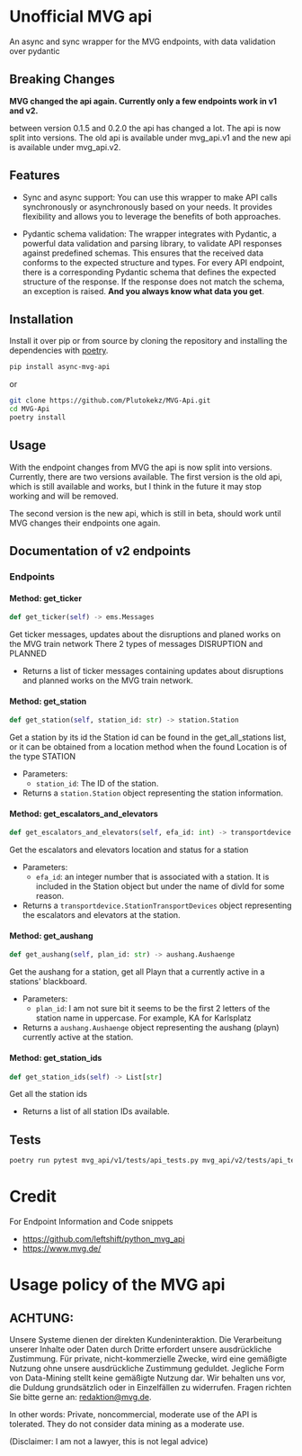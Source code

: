 # Unofficial MVG api

An async and sync wrapper for the MVG endpoints, with data validation over pydantic

## Breaking Changes

**MVG changed the api again. Currently only a few endpoints work in v1 and v2.** 

between version 0.1.5 and 0.2.0 the api has changed a lot. The api is now split into versions.
The old api is available under mvg_api.v1 and the new api is available under mvg_api.v2.

## Features

- Sync and async support: You can use this wrapper to make API calls synchronously or asynchronously based on your needs.
  It provides flexibility and allows you to leverage the benefits of both approaches.

- Pydantic schema validation: The wrapper integrates with Pydantic, 
 a powerful data validation and parsing library, to validate API responses against
 predefined schemas. This ensures that the received data conforms to the expected structure
 and types. For every API endpoint, there is a corresponding Pydantic schema that defines the expected structure of the
 response. If the response does not match the schema, an exception is raised. **And you always know what data you get**.

## Installation
Install it over pip or from source by cloning the repository and installing 
the dependencies with [poetry](https://python-poetry.org/).

```bash
pip install async-mvg-api
```

or 

```bash
git clone https://github.com/Plutokekz/MVG-Api.git
cd MVG-Api
poetry install
```
## Usage

With the endpoint changes from MVG the api is now split into versions. Currently, there are two versions available.
The first version is the old api, which is still available and works, but I think in the future it may stop working 
and will be removed.

The second version is the new api, which is still in beta, should work until MVG changes their endpoints one again.

## Documentation of v2 endpoints

### Endpoints

#### Method: get_ticker

```python
def get_ticker(self) -> ems.Messages
```
Get ticker messages, updates about the disruptions and planed works on the MVG train network 
There 2 types of messages DISRUPTION and PLANNED
- Returns a list of ticker messages containing updates about disruptions and planned works on the MVG train network.

#### Method: get_station

```python
def get_station(self, station_id: str) -> station.Station
```

Get a station by its id the Station id can be found in the get_all_stations list, or it can be obtained from a
location method when the found Location is of the type STATION

- Parameters:
  - `station_id`: The ID of the station.
- Returns a `station.Station` object representing the station information.

#### Method: get_escalators_and_elevators

```python
def get_escalators_and_elevators(self, efa_id: int) -> transportdevice.StationTransportDevices
```
Get the escalators and elevators location and status for a station
- Parameters:
  - `efa_id`: an integer number that is associated with a station. It is included in the Station object but
        under the name of divId for some reason.
- Returns a `transportdevice.StationTransportDevices` object representing the escalators and elevators at the station.

#### Method: get_aushang

```python
def get_aushang(self, plan_id: str) -> aushang.Aushaenge
```
Get the aushang for a station, get all Playn that a currently active in a stations' blackboard.
- Parameters:
  - `plan_id`: I am not sure bit it seems to be the first 2 letters of the station name in uppercase.
         For example, KA for Karlsplatz
- Returns a `aushang.Aushaenge` object representing the aushang (playn) currently active at the station.

#### Method: get_station_ids

```python
def get_station_ids(self) -> List[str]
```
Get all the station ids
- Returns a list of all station IDs available.

## Tests

```bash
poetry run pytest mvg_api/v1/tests/api_tests.py mvg_api/v2/tests/api_tests.py
```

# Credit
For Endpoint Information and Code snippets
* https://github.com/leftshift/python_mvg_api
* https://www.mvg.de/

# Usage policy of the MVG api
## ACHTUNG:
Unsere Systeme dienen der direkten Kundeninteraktion. Die Verarbeitung unserer Inhalte oder Daten durch Dritte erfordert unsere ausdrückliche Zustimmung. Für private, nicht-kommerzielle Zwecke, wird eine gemäßigte Nutzung ohne unsere ausdrückliche Zustimmung geduldet. Jegliche Form von Data-Mining stellt keine gemäßigte Nutzung dar. Wir behalten uns vor, die Duldung grundsätzlich oder in Einzelfällen zu widerrufen. Fragen richten Sie bitte gerne an: redaktion@mvg.de.

In other words: Private, noncommercial, moderate use of the API is tolerated.
They do not consider data mining as a moderate use.

(Disclaimer: I am not a lawyer, this is not legal advice)
